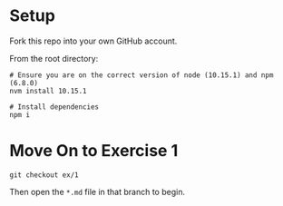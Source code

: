 # Setup

Fork this repo into your own GitHub account.

From the root directory:
```
# Ensure you are on the correct version of node (10.15.1) and npm (6.8.0)
nvm install 10.15.1

# Install dependencies
npm i
```

# Move On to Exercise 1
```
git checkout ex/1
```

Then open the `*.md` file in that branch to begin.